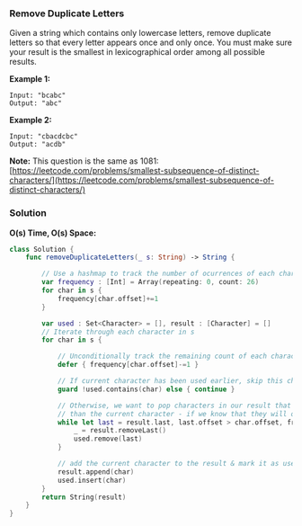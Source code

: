 
### Remove Duplicate Letters

Given a string which contains only lowercase letters, remove duplicate letters so that every letter appears once and only once. You must make sure your result is the smallest in lexicographical order among all possible results.

__Example 1:__
```
Input: "bcabc"
Output: "abc"
```
__Example 2:__
```
Input: "cbacdcbc"
Output: "acdb"
```

__Note:__ This question is the same as 1081: [https://leetcode.com/problems/smallest-subsequence-of-distinct-characters/](https://leetcode.com/problems/smallest-subsequence-of-distinct-characters/)

### Solution
__O(s) Time, O(s) Space:__
```Swift
class Solution {
    func removeDuplicateLetters(_ s: String) -> String {

        // Use a hashmap to track the number of ocurrences of each character in s
        var frequency : [Int] = Array(repeating: 0, count: 26)
        for char in s {
            frequency[char.offset]+=1
        }

        var used : Set<Character> = [], result : [Character] = []
        // Iterate through each character in s
        for char in s {

            // Unconditionally track the remaining count of each character as we go
            defer { frequency[char.offset]-=1 }

            // If current character has been used earlier, skip this character
            guard !used.contains(char) else { continue }

            // Otherwise, we want to pop characters in our result that are lexicographically larger
            // than the current character - if we know that they will occur again in the future
            while let last = result.last, last.offset > char.offset, frequency[last.offset] > 0 {
                _ = result.removeLast()
                used.remove(last)
            }

            // add the current character to the result & mark it as used
            result.append(char)
            used.insert(char)
        }
        return String(result)
    }
}
```